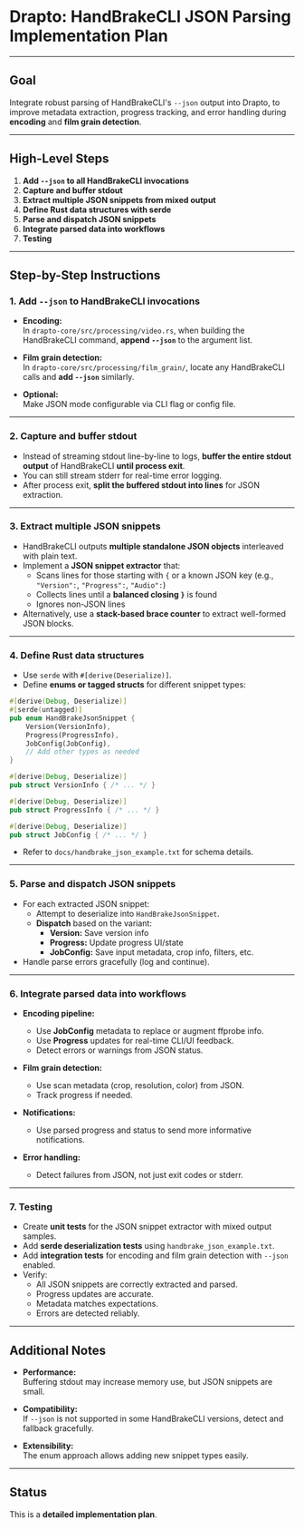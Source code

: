 # Drapto: HandBrakeCLI JSON Parsing Implementation Plan

---

## Goal

Integrate robust parsing of HandBrakeCLI's `--json` output into Drapto, to improve metadata extraction, progress tracking, and error handling during **encoding** and **film grain detection**.

---

## High-Level Steps

1. **Add `--json` to all HandBrakeCLI invocations**
2. **Capture and buffer stdout**
3. **Extract multiple JSON snippets from mixed output**
4. **Define Rust data structures with serde**
5. **Parse and dispatch JSON snippets**
6. **Integrate parsed data into workflows**
7. **Testing**

---

## Step-by-Step Instructions

### 1. Add `--json` to HandBrakeCLI invocations

- **Encoding:**  
  In `drapto-core/src/processing/video.rs`, when building the HandBrakeCLI command, **append `--json`** to the argument list.

- **Film grain detection:**  
  In `drapto-core/src/processing/film_grain/`, locate any HandBrakeCLI calls and **add `--json`** similarly.

- **Optional:**  
  Make JSON mode configurable via CLI flag or config file.

---

### 2. Capture and buffer stdout

- Instead of streaming stdout line-by-line to logs, **buffer the entire stdout output** of HandBrakeCLI **until process exit**.
- You can still stream stderr for real-time error logging.
- After process exit, **split the buffered stdout into lines** for JSON extraction.

---

### 3. Extract multiple JSON snippets

- HandBrakeCLI outputs **multiple standalone JSON objects** interleaved with plain text.
- Implement a **JSON snippet extractor** that:
  - Scans lines for those starting with `{` or a known JSON key (e.g., `"Version":`, `"Progress":`, `"Audio":`)
  - Collects lines until a **balanced closing `}`** is found
  - Ignores non-JSON lines
- Alternatively, use a **stack-based brace counter** to extract well-formed JSON blocks.

---

### 4. Define Rust data structures

- Use `serde` with `#[derive(Deserialize)]`.
- Define **enums or tagged structs** for different snippet types:

```rust
#[derive(Debug, Deserialize)]
#[serde(untagged)]
pub enum HandBrakeJsonSnippet {
    Version(VersionInfo),
    Progress(ProgressInfo),
    JobConfig(JobConfig),
    // Add other types as needed
}

#[derive(Debug, Deserialize)]
pub struct VersionInfo { /* ... */ }

#[derive(Debug, Deserialize)]
pub struct ProgressInfo { /* ... */ }

#[derive(Debug, Deserialize)]
pub struct JobConfig { /* ... */ }
```

- Refer to `docs/handbrake_json_example.txt` for schema details.

---

### 5. Parse and dispatch JSON snippets

- For each extracted JSON snippet:
  - Attempt to deserialize into `HandBrakeJsonSnippet`.
  - **Dispatch** based on the variant:
    - **Version:** Save version info
    - **Progress:** Update progress UI/state
    - **JobConfig:** Save input metadata, crop info, filters, etc.
- Handle parse errors gracefully (log and continue).

---

### 6. Integrate parsed data into workflows

- **Encoding pipeline:**
  - Use **JobConfig** metadata to replace or augment ffprobe info.
  - Use **Progress** updates for real-time CLI/UI feedback.
  - Detect errors or warnings from JSON status.

- **Film grain detection:**
  - Use scan metadata (crop, resolution, color) from JSON.
  - Track progress if needed.

- **Notifications:**
  - Use parsed progress and status to send more informative notifications.

- **Error handling:**
  - Detect failures from JSON, not just exit codes or stderr.

---

### 7. Testing

- Create **unit tests** for the JSON snippet extractor with mixed output samples.
- Add **serde deserialization tests** using `handbrake_json_example.txt`.
- Add **integration tests** for encoding and film grain detection with `--json` enabled.
- Verify:
  - All JSON snippets are correctly extracted and parsed.
  - Progress updates are accurate.
  - Metadata matches expectations.
  - Errors are detected reliably.

---

## Additional Notes

- **Performance:**  
  Buffering stdout may increase memory use, but JSON snippets are small.

- **Compatibility:**  
  If `--json` is not supported in some HandBrakeCLI versions, detect and fallback gracefully.

- **Extensibility:**  
  The enum approach allows adding new snippet types easily.

---

## Status

This is a **detailed implementation plan**.